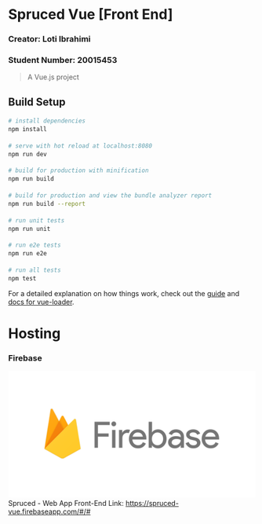 # Spruced Vue [Front End]
### Creator: Loti Ibrahimi 
### Student Number: 20015453

> A Vue.js project

## Build Setup

``` bash
# install dependencies
npm install

# serve with hot reload at localhost:8080
npm run dev

# build for production with minification
npm run build

# build for production and view the bundle analyzer report
npm run build --report

# run unit tests
npm run unit

# run e2e tests
npm run e2e

# run all tests
npm test
```

For a detailed explanation on how things work, check out the [guide](http://vuejs-templates.github.io/webpack/) and [docs for vue-loader](http://vuejs.github.io/vue-loader).

# Hosting 
### Firebase
![alt text](https://github.com/loti-ibrahimi/Spruced-Vue/blob/master/firebase.png) 
Spruced - Web App Front-End Link: https://spruced-vue.firebaseapp.com/#/#


